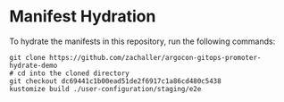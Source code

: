 # Manifest Hydration

To hydrate the manifests in this repository, run the following commands:

```shell
git clone https://github.com/zachaller/argocon-gitops-promoter-hydrate-demo
# cd into the cloned directory
git checkout dc69441c1b00ead51de2f6917c1a86cd480c5438
kustomize build ./user-configuration/staging/e2e
```
